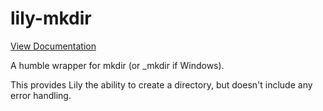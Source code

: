 lily-mkdir
==========

[View Documentation](https://fascinatedbox.github.io/lily-mkdir/mkdir/module.mkdir.html)

A humble wrapper for mkdir (or _mkdir if Windows).

This provides Lily the ability to create a directory, but doesn't include any
error handling.
